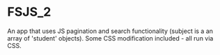 # FSJS_2

An app that uses JS pagination and search functionality (subject is a an array of 'student' objects).
Some CSS modification included - all run via CSS.
